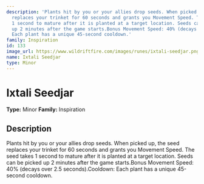 ```yaml
---
description: 'Plants hit by you or your allies drop seeds. When picked up, the seed
  replaces your trinket for 60 seconds and grants you Movement Speed. The seed takes
  1 second to mature after it is planted at a target location. Seeds can be picked
  up 2 minutes after the game starts.Bonus Movement Speed: 40% (decays over 2.5 seconds).Cooldown:
  Each plant has a unique 45-second cooldown.'
family: Inspiration
id: 133
image_url: https://www.wildriftfire.com/images/runes/ixtali-seedjar.png
name: Ixtali Seedjar
type: Minor
---
```


# Ixtali Seedjar

**Type:** Minor
**Family:** Inspiration

## Description

Plants hit by you or your allies drop seeds. When picked up, the seed replaces your trinket for 60 seconds and grants you Movement Speed. The seed takes 1 second to mature after it is planted at a target location. Seeds can be picked up 2 minutes after the game starts.Bonus Movement Speed: 40% (decays over 2.5 seconds).Cooldown: Each plant has a unique 45-second cooldown.

